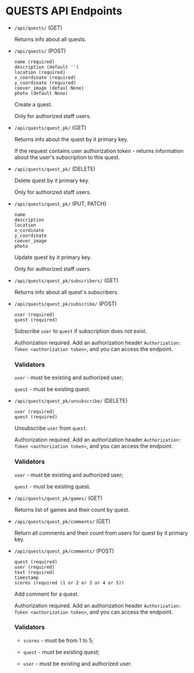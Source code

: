 # QUESTS API Endpoints

- ```/api/quests/``` (GET)

    Returns info about all quests.

- ```/api/quests/``` (POST)

    ```
    name (required)
    description (default '')
    location (required)
    x_coordinate (required)
    y_coordinate (required)
    coever_image (defaul None)
    photo (default None)
    ```

    Create a quest.

    Only for authorized staff users.

- ```/api/quests/quest_pk/``` (GET)

    Returns info about the quest by it primary key.

    If the request contains user authorization token - returns information about the user's subscription to 
    this quest.

- ```/api/quests/quest_pk/``` (DELETE)

    Delete quest by it primary key.

    Only for authorized staff users.

- ```/api/quests/quest_pk/``` (PUT, PATCH)

    ```
    name
    description
    location
    x_cordinate
    y_coordinate
    coever_image
    photo
    ```

    Update quest by it primary key.

    Only for authorized staff users.

- ```/api/quests/quest_pk/subscribers/``` (GET)

    Returns info about all quest`s subscribers.

- ```/api/quests/quest_pk/subscribe/``` (POST)

    ```
    user (required)
    quest (required)
    ```

    Subscribe ```user``` to ```quest``` if subscription does not exist.

    Authorization required. Add an authorization header ```Authorization: Token <authorization token>```, and you can 
    access the endpoint.

    ### Validators

    ```user``` - must be existing and authorized user;

    ```quest``` - must be existing quest.

- ```/api/quests/quest_pk/unsubscribe/``` (DELETE)

    ```
    user (required)
    quest (required)
    ```

    Unsubscribe ```user``` from ```quest```.

    Authorization required. Add an authorization header ```Authorization: Token <authorization token>```, and you can 
    access the endpoint.

     ### Validators

    ```user``` - must be existing and authorized user;

    ```quest``` - must be existing quest.

- ```/api/quests/quest_pk/games/``` (GET)

    Returns list of games and their count by quest.

- ```/api/quests/quest_pk/comments/``` (GET)

    Return all comments and their count from users for quest by it primary key.

- ```/api/quests/quest_pk/comments/``` (POST)

    ```
    quest (required)
    user (required)
    text (required)
    timestamp
    scores (required (1 or 2 or 3 or 4 or 5))
    ```

    Add comment for a quest. 

    Authorization required. Add an authorization header ```Authorization: Token <authorization token>```, and you can 
    access the endpoint.

    ### Validators

    - ```scores``` - must be from 1 to 5;

    - ```quest``` - must be existing quest;

    - ```user``` - must be existing and authorized user.
